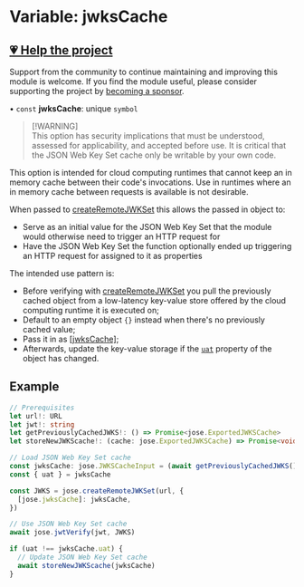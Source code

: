 # Variable: jwksCache

## [💗 Help the project](https://github.com/sponsors/panva)

Support from the community to continue maintaining and improving this module is welcome. If you find the module useful, please consider supporting the project by [becoming a sponsor](https://github.com/sponsors/panva).

• `const` **jwksCache**: unique `symbol`

> [!WARNING]\
> This option has security implications that must be understood, assessed for applicability, and
> accepted before use. It is critical that the JSON Web Key Set cache only be writable by your own
> code.

This option is intended for cloud computing runtimes that cannot keep an in memory cache between
their code's invocations. Use in runtimes where an in memory cache between requests is available
is not desirable.

When passed to [createRemoteJWKSet](../functions/createRemoteJWKSet.md) this allows the passed in
object to:

- Serve as an initial value for the JSON Web Key Set that the module would otherwise need to
  trigger an HTTP request for
- Have the JSON Web Key Set the function optionally ended up triggering an HTTP request for
  assigned to it as properties

The intended use pattern is:

- Before verifying with [createRemoteJWKSet](../functions/createRemoteJWKSet.md) you pull the
  previously cached object from a low-latency key-value store offered by the cloud computing
  runtime it is executed on;
- Default to an empty object `{}` instead when there's no previously cached value;
- Pass it in as [[jwksCache]](../interfaces/RemoteJWKSetOptions.md);
- Afterwards, update the key-value storage if the [`uat`](../interfaces/ExportedJWKSCache.md#uat) property of
  the object has changed.

## Example

```ts
// Prerequisites
let url!: URL
let jwt!: string
let getPreviouslyCachedJWKS!: () => Promise<jose.ExportedJWKSCache>
let storeNewJWKScache!: (cache: jose.ExportedJWKSCache) => Promise<void>

// Load JSON Web Key Set cache
const jwksCache: jose.JWKSCacheInput = (await getPreviouslyCachedJWKS()) || {}
const { uat } = jwksCache

const JWKS = jose.createRemoteJWKSet(url, {
  [jose.jwksCache]: jwksCache,
})

// Use JSON Web Key Set cache
await jose.jwtVerify(jwt, JWKS)

if (uat !== jwksCache.uat) {
  // Update JSON Web Key Set cache
  await storeNewJWKScache(jwksCache)
}
```
